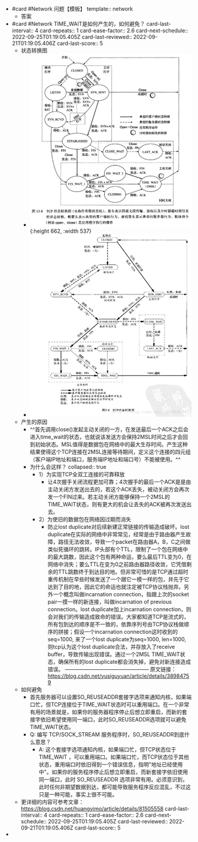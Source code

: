 - #card #Network 问题【模板】
  template:: network
	- 答案
- #card #Network TIME_WAIT是如何产生的，如何避免？
  card-last-interval:: 4
  card-repeats:: 1
  card-ease-factor:: 2.6
  card-next-schedule:: 2022-09-25T01:19:05.405Z
  card-last-reviewed:: 2022-09-21T01:19:05.406Z
  card-last-score:: 5
	- 状态转换图
		- ![image.png](../assets/image_1663723239248_0.png){:height 662, :width 537}
		- ![image.png](../assets/image_1663723304225_0.png)
	- 产生的原因
		- ^^首先调用close()发起主动关闭的一方，在发送最后一个ACK之后会进入time_wait的状态，也就说该发送方会保持2MSL时间之后才会回到初始状态。MSL值得是数据包在网络中的最大生存时间。产生这种结果使得这个TCP连接在2MSL连接等待期间，定义这个连接的四元组（客户端IP地址和端口，服务端IP地址和端口号）不能被使用。^^
		- 为什么会这样？
		  collapsed:: true
			- 1）为实现TCP全双工连接的可靠释放
				- 让4次握手关闭流程更加可靠；4次握手的最后一个ACK是是由主动关闭方发送出去的，若这个ACK丢失，被动关闭方会再次发一个FIN过来。若主动关闭方能够保持一个2MSL的TIME_WAIT状态，则有更大的机会让丢失的ACK被再次发送出去。
			- 2）为使旧的数据包在网络因过期而消失
				- 防止lost duplicate对后续新建正常链接的传输造成破坏。lost duplicate在实际的网络中非常常见，经常是由于路由器产生故障，路径无法收敛，导致一个packet在路由器A，B，C之间做类似死循环的跳转。IP头部有个TTL，限制了一个包在网络中的最大跳数，因此这个包有两种命运，要么最后TTL变为0，在网络中消失；要么TTL在变为0之前路由器路径收敛，它凭借剩余的TTL跳数终于到达目的地。但非常可惜的是TCP通过超时重传机制在早些时候发送了一个跟它一模一样的包，并先于它达到了目的地，因此它的命运也就注定被TCP协议栈抛弃。另外一个概念叫做incarnation connection，指跟上次的socket pair一摸一样的新连接，叫做incarnation of previous connection。lost duplicate加上incarnation connection，则会对我们的传输造成致命的错误。大家都知道TCP是流式的，所有包到达的顺序是不一致的，依靠序列号由TCP协议栈做顺序的拼接；假设一个incarnation connection这时收到的seq=1000, 来了一个lost duplicate为seq=1000, len=1000, 则tcp认为这个lost duplicate合法，并存放入了receive buffer，导致传输出现错误。通过一个2MSL TIME_WAIT状态，确保所有的lost duplicate都会消失掉，避免对新连接造成错误。
				  ————————————————
				  原文链接：https://blog.csdn.net/yusiguyuan/article/details/38984759
	- 如何避免
		- 首先服务器可以设置SO_REUSEADDR套接字选项来通知内核，如果端口忙，但TCP连接位于TIME_WAIT状态时可以重用端口。在一个非常有用的场景就是，如果你的服务器程序停止后想立即重启，而新的套接字依旧希望使用同一端口，此时SO_REUSEADDR选项就可以避免TIME_WAIT状态。
		- Q: 编写 TCP/SOCK_STREAM 服务程序时，SO_REUSEADDR到底什么意思？
			- A: 这个套接字选项通知内核，如果端口忙，但TCP状态位于 TIME_WAIT ，可以重用端口。如果端口忙，而TCP状态位于其他状态，重用端口时依旧得到一个错误信息，指明"地址已经使用中"。如果你的服务程序停止后想立即重启，而新套接字依旧使用同一端口，此时 SO_REUSEADDR 选项非常有用。必须意识到，此时任何非期望数据到达，都可能导致服务程序反应混乱，不过这只是一种可能，事实上很不可能。
	- 更详细的内容可参考文章： https://blog.csdn.net/huangyimo/article/details/81505558
	  card-last-interval:: 4
	  card-repeats:: 1
	  card-ease-factor:: 2.6
	  card-next-schedule:: 2022-09-25T01:19:05.405Z
	  card-last-reviewed:: 2022-09-21T01:19:05.406Z
	  card-last-score:: 5
-